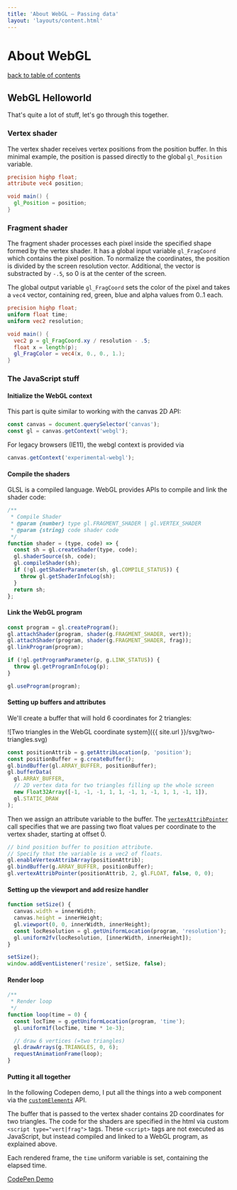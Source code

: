 ```yaml
---
title: 'About WebGL – Passing data'
layout: 'layouts/content.html'
---
```


# About WebGL

[back to table of contents](../)

## WebGL Helloworld

That's quite a lot of stuff, let's go through this together.

### Vertex shader

The vertex shader receives vertex positions from the position buffer. In this minimal example, the position is passed directly to
the global `gl_Position` variable.

```glsl
precision highp float;
attribute vec4 position;

void main() {
  gl_Position = position;
}
```

### Fragment shader

The fragment shader processes each pixel inside the specified shape formed by the vertex shader. It has a global input variable `gl_FragCoord` which contains the pixel position. To normalize the coordinates, the position is divided by the screen resolution vector.
Additional, the vector is substracted by `-.5`, so 0 is at the center of the screen.

The global output variable `gl_FragCoord` sets the color of the pixel and takes a `vec4` vector, containing red,
green, blue and alpha values from 0..1 each.

```glsl
precision highp float;
uniform float time;
uniform vec2 resolution;

void main() {
  vec2 p = gl_FragCoord.xy / resolution - .5;
  float x = length(p);
  gl_FragColor = vec4(x, 0., 0., 1.);
}
```

### The JavaScript stuff

#### Initialize the WebGL context

This part is quite similar to working with the canvas 2D API:

```js
const canvas = document.querySelector('canvas');
const gl = canvas.getContext('webgl');
```

For legacy browsers (IE11), the webgl context is provided via

```js
canvas.getContext('experimental-webgl');
```

#### Compile the shaders

GLSL is a compiled language. WebGL provides APIs to compile and link the shader code:

```js
/**
 * Compile Shader
 * @param {number} type gl.FRAGMENT_SHADER | gl.VERTEX_SHADER
 * @param {string} code shader code
 */
function shader = (type, code) => {
  const sh = gl.createShader(type, code);
  gl.shaderSource(sh, code);
  gl.compileShader(sh);
  if (!gl.getShaderParameter(sh, gl.COMPILE_STATUS)) {
    throw gl.getShaderInfoLog(sh);
  }
  return sh;
};
```

#### Link the WebGL program

```js
const program = gl.createProgram();
gl.attachShader(program, shader(g.FRAGMENT_SHADER, vert));
gl.attachShader(program, shader(g.FRAGMENT_SHADER, frag));
gl.linkProgram(program);

if (!gl.getProgramParameter(p, g.LINK_STATUS)) {
  throw gl.getProgramInfoLog(p);
}

gl.useProgram(program);
```

#### Setting up buffers and attributes

We'll create a buffer that will hold 6 coordinates for 2 triangles:

![Two triangles in the WebGL coordinate system]({{ site.url }}/svg/two-triangles.svg)

```js
const positionAttrib = g.getAttribLocation(p, 'position');
const positionBuffer = g.createBuffer();
gl.bindBuffer(gl.ARRAY_BUFFER, positionBuffer);
gl.bufferData(
  gl.ARRAY_BUFFER,
  // 2D vertex data for two triangles filling up the whole screen
  new Float32Array([-1, -1, -1, 1, 1, -1, 1, -1, 1, 1, -1, 1]),
  gl.STATIC_DRAW
);
```

Then we assign an attribute variable to the buffer.
The [`vertexAttribPointer`](https://developer.mozilla.org/en-US/docs/Web/API/WebGLRenderingContext/vertexAttribPointer) call specifies that we are passing two float
values per coordinate to the vertex shader, starting at offset 0.

```js
// bind position buffer to position attribute.
// Specify that the variable is a vec2 of floats.
gl.enableVertexAttribArray(positionAttrib);
gl.bindBuffer(g.ARRAY_BUFFER, positionBuffer);
gl.vertexAttribPointer(positionAttrib, 2, gl.FLOAT, false, 0, 0);
```

#### Setting up the viewport and add resize handler

```js
function setSize() {
  canvas.width = innerWidth;
  canvas.height = innerHeight;
  gl.viewport(0, 0, innerWidth, innerHeight);
  const locResolution = gl.getUniformLocation(program, 'resolution');
  gl.uniform2fv(locResolution, [innerWidth, innerHeight]);
}

setSize();
window.addEventListener('resize', setSize, false);
```

#### Render loop

```js
/**
 * Render loop
 */
function loop(time = 0) {
  const locTime = g.getUniformLocation(program, 'time');
  gl.uniform1f(locTime, time * 1e-3);

  // draw 6 vertices (=two triangles)
  gl.drawArrays(g.TRIANGLES, 0, 6);
  requestAnimationFrame(loop);
}
```

#### Putting it all together

In the following Codepen demo, I put all the things into a web component via the [`customElements`](https://developer.mozilla.org/en-US/docs/Web/API/Window/customElements) API.

The buffer that is passed to the vertex shader contains 2D coordinates for two triangles.
The code for the shaders are specified in the html via custom `<script type="vert|frag">` tags.
These `<script>` tags are not executed as JavaScript, but instead compiled and linked to a
WebGL program, as explained above.

Each rendered frame, the `time` uniform variable is set, containing the elapsed time.

[CodePen Demo](https://codepen.io/terabaud/pen/vYKKPew)
